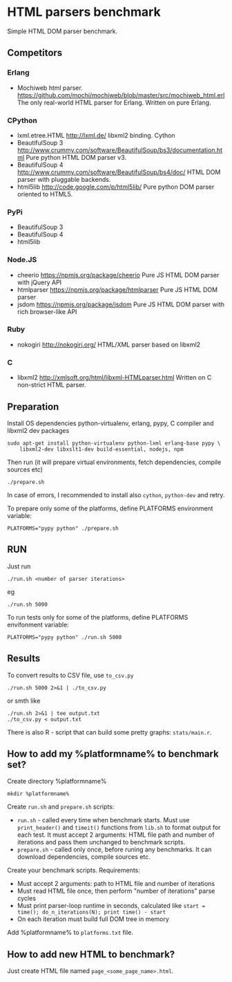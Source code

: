 HTML parsers benchmark
======================

Simple HTML DOM parser benchmark.

Competitors
-----------

### Erlang

* Mochiweb html parser.
  https://github.com/mochi/mochiweb/blob/master/src/mochiweb_html.erl
  The only real-world HTML parser for Erlang. Written on pure Erlang.

### CPython

* lxml.etree.HTML
  http://lxml.de/
  libxml2 binding. Cython
* BeautifulSoup 3
  http://www.crummy.com/software/BeautifulSoup/bs3/documentation.html
  Pure python HTML DOM parser v3.
* BeautifulSoup 4
  http://www.crummy.com/software/BeautifulSoup/bs4/doc/
  HTML DOM parser with pluggable backends.
* html5lib
  http://code.google.com/p/html5lib/
  Pure python DOM parser oriented to HTML5.

### PyPi

* BeautifulSoup 3
* BeautifulSoup 4
* html5lib

### Node.JS

* cheerio
  https://npmjs.org/package/cheerio
  Pure JS HTML DOM parser with jQuery API
* htmlparser
  https://npmjs.org/package/htmlparser
  Pure JS HTML DOM parser
* jsdom
  https://npmjs.org/package/jsdom
  Pure JS HTML DOM parser with rich browser-like API

### Ruby

* nokogiri
  http://nokogiri.org/
  HTML/XML parser based on libxml2

### C

* libxml2
  http://xmlsoft.org/html/libxml-HTMLparser.html
  Written on C non-strict HTML parser.

Preparation
-----------

Install OS dependencies python-virtualenv, erlang, pypy, C compiler and libxml2
dev packages

    sudo apt-get install python-virtualenv python-lxml erlang-base pypy \
        libxml2-dev libxslt1-dev build-essential, nodejs, npm

Then run (it will prepare virtual environments, fetch dependencies, compile sources etc)

    ./prepare.sh

In case of errors, I recommended to install also `cython`, `python-dev` and retry.

To prepare only some of the platforms, define PLATFORMS environment variable:

    PLATFORMS="pypy python" ./prepare.sh

RUN
---

Just run

    ./run.sh <number of parser iterations>

eg

    ./run.sh 5000

To run tests only for some of the platforms, define PLATFORMS envifonment variable:

    PLATFORMS="pypy python" ./run.sh 5000

Results
-------

To convert results to CSV file, use `to_csv.py`

    ./run.sh 5000 2>&1 | ./to_csv.py

or smth like

    ./run.sh 2>&1 | tee output.txt
    ./to_csv.py < output.txt

There is also R - script that can build some pretty graphs: `stats/main.r`.

How to add my %platformname% to benchmark set?
----------------------------------------------

Create directory %platformname%

    mkdir %platformname%

Create `run.sh` and `prepare.sh` scripts:

* `run.sh` - called every time when benchmark starts. Must use `print_header()`
  and `timeit()` functions from `lib.sh` to format output for each test.
  It must accept 2 arguments: HTML file path and number of iterations and pass
  them unchanged to benchmark scripts.
* `prepare.sh` - called only once, before runing any benchmarks. It can download
  dependencies, compile sources etc.

Create your benchmark scripts. Requirements:

* Must accept 2 arguments: path to HTML file and number of iterations
* Must read HTML file once, then perform "number of iterations" parse cycles
* Must print parser-loop runtime in seconds, calculated like
  `start = time(); do_n_iterations(N); print time() - start`
* On each iteration must build full DOM tree in memory

Add %platformname% to `platforms.txt` file.

How to add new HTML to benchmark?
---------------------------------

Just create HTML file named `page_<some_page_name>.html`.
